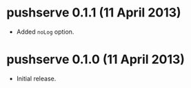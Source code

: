 # pushserve 0.1.1 (11 April 2013)

* Added `noLog` option.

# pushserve 0.1.0 (11 April 2013)

* Initial release.
